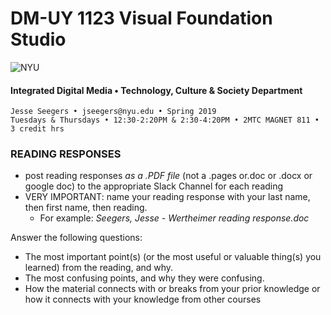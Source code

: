 # DM-UY 1123 Visual Foundation Studio

![NYU](C:/Users/Jesse%20Seegers/Desktop/NYU%20VFS/DM-1123-A-VFS-FA18-SEEGERS/nyu_soe_logo.png)

#### Integrated Digital Media • Technology, Culture & Society Department 

```
Jesse Seegers • jseegers@nyu.edu • Spring 2019 
Tuesdays & Thursdays • 12:30-2:20PM & 2:30-4:20PM • 2MTC MAGNET 811 • 3 credit hrs
```

### READING RESPONSES

* post reading responses *as a .PDF file* (not a .pages or.doc or .docx or google doc) to the appropriate Slack Channel for each reading
* VERY IMPORTANT: name your reading response with your last name, then first name, then reading. 
	* For example: _Seegers, Jesse - Wertheimer reading response.doc_

Answer the following questions:

* The most important point(s) (or the most useful or valuable thing(s) you learned) from the reading, and why.
* The most confusing points, and why they were confusing.
* How the material connects with or breaks from your prior knowledge or how it connects with your knowledge from other courses



